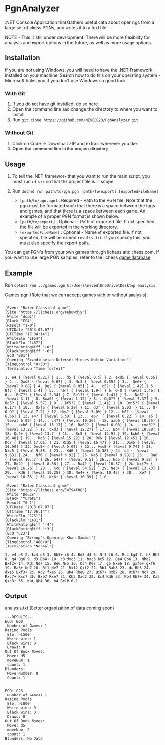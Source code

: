 # PgnAnalyzer
.NET Console Application that Gathers useful data about openings from a large set of chess PGNs, and writes it to a text file.

NOTE - This is still under development. There will be more flexibility for analysis and export options in the future, as well as more usage options.

## Installation

If you are not using Windows, you will need to have the .NET Framework installed on your machine. Search how to do this on your operating system - Microsoft hates you if you don't use Windows so good luck.

### With Git
1. If you do not have git installed, do so [here](https://git-scm.com/downloads)
2. Open the command line and change the directory to where you want to install.
3. Run ``git clone https://github.com/NEVED123/PgnAnalyzer.git``

### Without Git
1. Click on Code -> Download ZIP and extract wherever you like
2. Open the command line in the project directory

## Usage
1. To tell the .NET framework that you want to run the main script, you must run ``cd src`` so that the project file is in scope. 
2. Run ``dotnet run path/to/pgn.pgn [path/to/export] [exportedFileName]``

   * ``[path/to/pgn.pgn]`` : Required - Path to the PGN file. Note that the pgn must be formated such that there is a space between the tags and games, and that there is a space between each game. An example of a proper PGN format is shown below. 
   * ``[path/to/export]`` : Optional - Path of exported file. If not specified, the file will be exported in the working directory.
   * ``[exportedFileName]`` : Optional - Name of exported file. If not specified, file will be named ``results.txt``. If you specify this, you must also specify the export path.

You can get PGN's from your own games through lichess and chess.com. If you want to use large PGN samples, refer to the lichess [game database](https://database.lichess.org/)

## Example

Run ``dotnet run ../games.pgn C:\Users\neved\OneDrive\Desktop analysis``

Games.pgn (Note that we can accept games with or without analysis):
```

[Event "Rated Classical game"]
[Site "https://lichess.org/0ebuwdjy"]
[White "dopi"]
[Black "FF4"]
[Result "1-0"]
[UTCDate "2013.07.07"]
[UTCTime "17:04:14"]
[WhiteElo "1664"]
[BlackElo "1467"]
[WhiteRatingDiff "+8"]
[BlackRatingDiff "-6"]
[ECO "B01"]
[Opening "Scandinavian Defense: Mieses-Kotroc Variation"]
[TimeControl "0+30"]
[Termination "Time forfeit"]

1. e4 { [%eval 0.21] } 1... d5 { [%eval 0.5] } 2. exd5 { [%eval 0.55] } 2... Qxd5 { [%eval 0.67] } 3. Nc3 { [%eval 0.55] } 3... Qe6+ { [%eval 0.88] } 4. Be2 { [%eval 0.85] } 4... c5?! { [%eval 1.42] } 5. Nf3 { [%eval 1.4] } 5... h6?! { [%eval 1.94] } 6. O-O { [%eval 1.46] } 6... Bd7?! { [%eval 2.34] } 7. Re1?! { [%eval 1.41] } 7... Na6? { [%eval 3.1] } 8. Bxa6? { [%eval 1.12] } 8... Qg6?? { [%eval 7.37] } 9. Bd3? { [%eval 5.57] } 9... Bf5?? { [%eval 11.41] } 10. Bxf5?? { [%eval 6.17] } 10... Qxf5 { [%eval 6.29] } 11. d3? { [%eval 5.03] } 11... O-O-O? { [%eval 7.2] } 12. Ne4? { [%eval 5.09] } 12... b6? { [%eval 6.66] } 13. a4? { [%eval 5.58] } 13... e6?! { [%eval 6.22] } 14. a5 { [%eval 6.02] } 14... c4?? { [%eval 10.36] } 15. axb6 { [%eval 10.75] } 15... axb6 { [%eval 13.17] } 16. Ra6?? { [%eval 6.08] } 16... cxd3?? { [%eval 13.22] } 17. cxd3 { [%eval 12.27] } 17... Bb4 { [%eval 18.88] } 18. Qc2+ { [%eval 13.7] } 18... Bc5 { [%eval 14.9] } 19. Rxb6 { [%eval 16.48] } 19... Rd5 { [%eval 15.22] } 20. Rd6 { [%eval 12.45] } 20... Kc7 { [%eval 17.61] } 21. Rxd5 { [%eval 16.47] } 21... Qxd5 { [%eval 16.98] } 22. Qxc5+ { [%eval 9.96] } 22... Qxc5 { [%eval 9.74] } 23. Nxc5 { [%eval 9.88] } 23... Kd6 { [%eval 10.38] } 24. d4 { [%eval 9.63] } 24... Nf6 { [%eval 9.92] } 25. Ne5 { [%eval 9.98] } 25... Ra8 { [%eval 10.17] } 26. b4?! { [%eval 9.5] } 26... Nd5 { [%eval 9.38] } 27. Bd2?! { [%eval 8.56] } 27... Ra4? { [%eval 16.37] } 28. Nxf7+ { [%eval 16.26] } 28... Kc6 { [%eval 54.52] } 29. Ne5+ { [%eval 13.73] } 29... Kd6 { [%eval 19.25] } 30. Ne4+ { [%eval 10.43] } 30... Ke7 { [%eval 10.55] } 31. Nc6+ { [%eval 10.39] } 1-0

[Event "Rated Classical game"]
[Site "https://lichess.org/l4794f08"]
[White "Deuce"]
[Black "Yura81"]
[Result "0-1"]
[UTCDate "2013.07.07"]
[UTCTime "17:06:14"]
[WhiteElo "1231"]
[BlackElo "1601"]
[WhiteRatingDiff "-4"]
[BlackRatingDiff "+3"]
[ECO "C23"]
[Opening "Bishop's Opening: Khan Gambit"]
[TimeControl "480+0"]
[Termination "Normal"]

1. e4 e5 2. Bc4 d5 3. Bb5+ c6 4. Bd3 d4 5. Nf3 f6 6. Bc4 Bg4 7. h3 Bh5 8. g4 Bg6 9. d3 Bb4+ 10. c3 dxc3 11. bxc3 Bc5 12. Qa4 Qb6 13. Nbd2 Bxf2+ 14. Kd1 Nd7 15. Be6 Nc5 16. Qc4 Ke7 17. g5 Nxe6 18. gxf6+ gxf6 19. Ba3+ Kd7 20. Rf1 Ne7 21. Rxf2 Qxf2 22. Rb1 Rab8 23. d4 Bh5 24. dxe5 Bxf3+ 25. Kc2 fxe5 26. Qb4 Rhe8 27. Qxb7+ Rxb7 28. Rxb7+ Nc7 29. Rxc7+ Kxc7 30. Bxe7 Rxe7 31. Kb3 Qxd2 32. Kc4 Kd6 33. Kb4 Rb7+ 34. Ka5 Qxc3+ 35. Ka6 Qb4 36. h4 Be2# 0-1
 ```

## Output

analysis.txt (Better organization of data coming soon)
```
---RESULTS---
ECO: B00
 Number of Games: 1
Rating Pools
 Elo: >1500
 White wins: 1
 Black wins: 0
 Draws: 0
Out Of Book Moves:
 Move: d5
 moveNum: 1
 count: 1
Blunders:   
 Move Number: 8
 Count: 1


ECO: C23
 Number of Games: 1
Rating Pools
 Elo: >1000
 White wins: 0
 Black wins: 0
 Draws: 0
Out Of Book Moves:
 Move: d5
 moveNum: 2
 count: 1
Blunders: No Data

```











